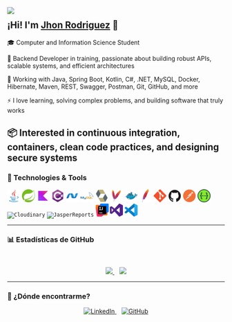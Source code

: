 <img align="right" src="https://i.pinimg.com/originals/90/70/32/9070324cdfc07c68d60eed0c39e77573.gif" width="1100" />


<h2 align="left">¡Hi! I'm  <a href="https://www.linkedin.com/in/jhonwil" target="_blank" rel="noopener noreferrer">Jhon Rodriguez</a> 👋</h2>

🎓 Computer and Information Science Student

💼 Backend Developer in training, passionate about building robust APIs, scalable systems, and efficient architectures

🚀 Working with Java, Spring Boot, Kotlin, C#, .NET, MySQL, Docker, Hibernate, Maven, REST, Swagger, Postman, Git, GitHub, and more

⚡ I love learning, solving complex problems, and building software that truly works

📦 Interested in continuous integration, containers, clean code practices, and designing secure systems
---

### 🔧 Technologies & Tools

<p>
  <code><img height="30" src="https://raw.githubusercontent.com/devicons/devicon/master/icons/java/java-original.svg" alt="Java"></code>
  <code><img height="30" src="https://raw.githubusercontent.com/devicons/devicon/master/icons/spring/spring-original.svg" alt="Spring Boot"></code>
  <code><img height="30" src="https://raw.githubusercontent.com/devicons/devicon/master/icons/kotlin/kotlin-original.svg" alt="Kotlin"></code>
  <code><img height="30" src="https://raw.githubusercontent.com/devicons/devicon/master/icons/csharp/csharp-original.svg" alt="C#"></code>
  <code><img height="30" src="https://raw.githubusercontent.com/devicons/devicon/master/icons/dot-net/dot-net-original.svg" alt=".NET"></code>
  <code><img height="30" src="https://raw.githubusercontent.com/devicons/devicon/master/icons/mysql/mysql-original-wordmark.svg" alt="MySQL"></code>
  <code><img height="30" src="https://raw.githubusercontent.com/devicons/devicon/master/icons/hibernate/hibernate-original.svg" alt="Hibernate"></code>
  <code><img height="30" src="https://raw.githubusercontent.com/devicons/devicon/master/icons/maven/maven-original.svg" alt="Maven"></code>
  <code><img height="30" src="https://raw.githubusercontent.com/devicons/devicon/master/icons/docker/docker-original.svg" alt="Docker"></code>
  <code><img height="30" src="https://raw.githubusercontent.com/devicons/devicon/master/icons/apache/apache-original.svg" alt="Apache"></code>
  <code><img height="30" src="https://raw.githubusercontent.com/devicons/devicon/master/icons/git/git-original.svg" alt="Git"></code>
  <code><img height="30" src="https://raw.githubusercontent.com/devicons/devicon/master/icons/github/github-original.svg" alt="GitHub"></code>
  <code><img height="30" src="https://raw.githubusercontent.com/devicons/devicon/master/icons/postman/postman-original.svg" alt="Postman"></code>
  <code><img height="30" src="https://raw.githubusercontent.com/devicons/devicon/master/icons/swagger/swagger-original.svg" alt="Swagger"></code>
  <code><img height="30" src="https://assets.streamlinehq.com/image/private/w_300,h_300,ar_1/f_auto/v1/icons/1/cloudinary-icon-ug0qqy8ms6ozyzy6cntbll.png/cloudinary-icon-hz05evx1htrghud89kpab4.png?_a=DATAg1AAZAA0" alt="Cloudinary"></code>
  <code><img height="30" src="https://www.4x-treme.com/wp-content/uploads/2022/01/download-removebg-preview.png" alt="JasperReports"></code>
  <code><img height="30" src="https://raw.githubusercontent.com/devicons/devicon/master/icons/intellij/intellij-original.svg" alt="IntelliJ"></code>
  <code><img height="30" src="https://raw.githubusercontent.com/devicons/devicon/master/icons/visualstudio/visualstudio-plain.svg" alt="Visual Studio"></code>
  <code><img height="30" src="https://raw.githubusercontent.com/devicons/devicon/master/icons/vscode/vscode-original.svg" alt="VS Code"></code>
</p>

---

### 📊 Estadísticas de GitHub

<br/>

<p align="center">
  <a href="https://github.com/JhonRodriguez31">
    <img height="160" src="https://github-readme-stats.vercel.app/api?username=JhonRodriguez31&count_private=true&show_icons=true&theme=blue-green&include_all_commits=true&hide_border=true" />
  </a>
  &nbsp;&nbsp;
  <a href="https://github.com/JhonRodriguez31">
    <img height="160" src="https://github-readme-stats.vercel.app/api/top-langs/?username=JhonRodriguez31&layout=compact&langs_count=6&theme=blue-green&hide_border=true" />
  </a>
</p>

---

### 💬 ¿Dónde encontrarme?

<p align="center">
  <a href="https://www.linkedin.com/in/jhonwil" target="_blank">
    <img height="32" src="https://raw.githubusercontent.com/UjwalKandi/UjwalKandi/changes-to-readme/svg/linkedin%20rect.svg" alt="LinkedIn">
  </a>
  &nbsp;&nbsp;
  <a href="https://github.com/JhonRodriguez31" target="_blank">
    <img height="32" src="https://raw.githubusercontent.com/UjwalKandi/UjwalKandi/changes-to-readme/svg/github%20rect.svg" alt="GitHub">
  </a>
</p>
